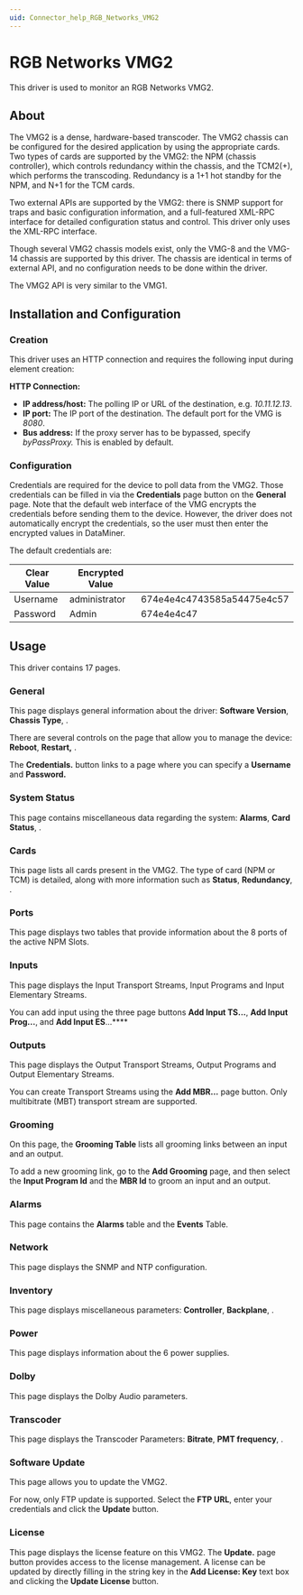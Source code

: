 ```yaml
---
uid: Connector_help_RGB_Networks_VMG2
---
```


# RGB Networks VMG2

This driver is used to monitor an RGB Networks VMG2.

## About

The VMG2 is a dense, hardware-based transcoder. The VMG2 chassis can be configured for the desired application by using the appropriate cards. Two types of cards are supported by the VMG2: the NPM (chassis controller), which controls redundancy within the chassis, and the TCM2(+), which performs the transcoding. Redundancy is a 1+1 hot standby for the NPM, and N+1 for the TCM cards.

Two external APIs are supported by the VMG2: there is SNMP support for traps and basic configuration information, and a full-featured XML-RPC interface for detailed configuration status and control. This driver only uses the XML-RPC interface.

Though several VMG2 chassis models exist, only the VMG-8 and the VMG-14 chassis are supported by this driver. The chassis are identical in terms of external API, and no configuration needs to be done within the driver.

The VMG2 API is very similar to the VMG1.

## Installation and Configuration

### Creation

This driver uses an HTTP connection and requires the following input during element creation:

**HTTP Connection:**

- **IP address/host:** The polling IP or URL of the destination, e.g. *10.11.12.13*.
- **IP port:** The IP port of the destination. The default port for the VMG is *8080*.
- **Bus address:** If the proxy server has to be bypassed, specify *byPassProxy.* This is enabled by default.

### Configuration

Credentials are required for the device to poll data from the VMG2. Those credentials can be filled in via the **Credentials** page button on the **General** page. Note that the default web interface of the VMG encrypts the credentials before sending them to the device. However, the driver does not automatically encrypt the credentials, so the user must then enter the encrypted values in DataMiner.

The default credentials are:

| **Clear Value** | **Encrypted Value** |                            |
|-----------------|---------------------|----------------------------|
| Username        | administrator       | 674e4e4c4743585a54475e4c57 |
| Password        | Admin               | 674e4e4c47                 |

## Usage

This driver contains 17 pages.

### General

This page displays general information about the driver: **Software Version**, **Chassis Type**, .

There are several controls on the page that allow you to manage the device: **Reboot**, **Restart,** .

The **Credentials.** button links to a page where you can specify a **Username** and **Password.**

### System Status

This page contains miscellaneous data regarding the system: **Alarms**, **Card Status**, .

### Cards

This page lists all cards present in the VMG2. The type of card (NPM or TCM) is detailed, along with more information such as **Status**, **Redundancy**, .

### Ports

This page displays two tables that provide information about the 8 ports of the active NPM Slots.

### Inputs

This page displays the Input Transport Streams, Input Programs and Input Elementary Streams.

You can add input using the three page buttons **Add Input TS...**, **Add Input Prog...**, and **Add Input ES**...****

### Outputs

This page displays the Output Transport Streams, Output Programs and Output Elementary Streams.

You can create Transport Streams using the **Add MBR...** page button. Only multibitrate (MBT) transport stream are supported.

### Grooming

On this page, the **Grooming Table** lists all grooming links between an input and an output.

To add a new grooming link, go to the **Add Grooming** page, and then select the **Input Program Id** and the **MBR Id** to groom an input and an output.

### Alarms

This page contains the **Alarms** table and the **Events** Table.

### Network

This page displays the SNMP and NTP configuration.

### Inventory

This page displays miscellaneous parameters: **Controller**, **Backplane**, .

### Power

This page displays information about the 6 power supplies.

### Dolby

This page displays the Dolby Audio parameters.

### Transcoder

This page displays the Transcoder Parameters: **Bitrate**, **PMT frequency**, .

### Software Update

This page allows you to update the VMG2.

For now, only FTP update is supported. Select the **FTP URL**, enter your credentials and click the **Update** button.

### License

This page displays the license feature on this VMG2. The **Update.** page button provides access to the license management. A license can be updated by directly filling in the string key in the **Add License: Key** text box and clicking the **Update License** button.
